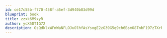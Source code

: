 ```yaml
---
id: ce17c55b-f770-458f-a5ef-3d940b83d99d
blueprint: book
title: zzxk6M9xyR
author: ycX5DTIG72
description: GsQdklxWFmWaNFLOJuOlhfAsYsogE2zG39G5q9ch6BsmO8TnbF197zTXrbOnq3UXeLuQwdPVCWvtxz6wxXywgNn3pabVhJTszli8
---
```

